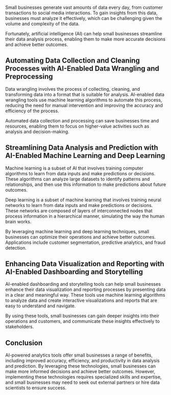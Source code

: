

Small businesses generate vast amounts of data every day, from customer transactions to social media interactions. To gain insights from this data, businesses must analyze it effectively, which can be challenging given the volume and complexity of the data.

Fortunately, artificial intelligence (AI) can help small businesses streamline their data analysis process, enabling them to make more accurate decisions and achieve better outcomes.

Automating Data Collection and Cleaning Processes with AI-Enabled Data Wrangling and Preprocessing
--------------------------------------------------------------------------------------------------

Data wrangling involves the process of collecting, cleaning, and transforming data into a format that is suitable for analysis. AI-enabled data wrangling tools use machine learning algorithms to automate this process, reducing the need for manual intervention and improving the accuracy and efficiency of the process.

Automated data collection and processing can save businesses time and resources, enabling them to focus on higher-value activities such as analysis and decision-making.

Streamlining Data Analysis and Prediction with AI-Enabled Machine Learning and Deep Learning
--------------------------------------------------------------------------------------------

Machine learning is a subset of AI that involves training computer algorithms to learn from data inputs and make predictions or decisions. These algorithms can analyze large datasets to identify patterns and relationships, and then use this information to make predictions about future outcomes.

Deep learning is a subset of machine learning that involves training neural networks to learn from data inputs and make predictions or decisions. These networks are composed of layers of interconnected nodes that process information in a hierarchical manner, simulating the way the human brain works.

By leveraging machine learning and deep learning techniques, small businesses can optimize their operations and achieve better outcomes. Applications include customer segmentation, predictive analytics, and fraud detection.

Enhancing Data Visualization and Reporting with AI-Enabled Dashboarding and Storytelling
----------------------------------------------------------------------------------------

AI-enabled dashboarding and storytelling tools can help small businesses enhance their data visualization and reporting processes by presenting data in a clear and meaningful way. These tools use machine learning algorithms to analyze data and create interactive visualizations and reports that are easy to understand and navigate.

By using these tools, small businesses can gain deeper insights into their operations and customers, and communicate these insights effectively to stakeholders.

Conclusion
----------

AI-powered analytics tools offer small businesses a range of benefits, including improved accuracy, efficiency, and productivity in data analysis and prediction. By leveraging these technologies, small businesses can make more informed decisions and achieve better outcomes. However, implementing these technologies requires specialized skills and expertise, and small businesses may need to seek out external partners or hire data scientists to ensure success.
